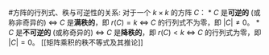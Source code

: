 #方阵的行列式、秩与可逆性的关系: 对于一个 $k \times k$ 的方阵 $C$：
    *   $C$ 是**可逆的** (或称非奇异的) $\iff$ $C$ 是**满秩的**，即 $r(C) = k$ $\iff$ $C$ 的行列式不为零，即 $|C| \ne 0$。
    *   $C$ 是**不可逆的** (或称奇异的) $\iff$ $C$ 是**降秩的**，即 $r(C) < k$ $\iff$ $C$ 的行列式为零，即 $|C| = 0$。
[[矩阵乘积的秩不等式及其推论]]